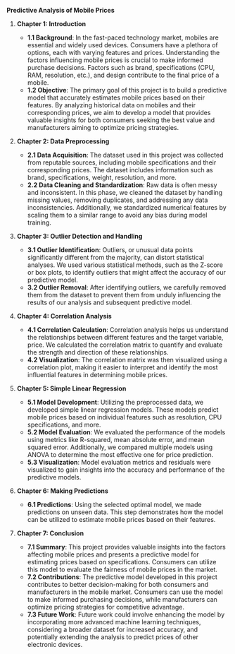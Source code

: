 **Predictive Analysis of Mobile Prices**

1. **Chapter 1: Introduction**  
   - **1.1 Background**: In the fast-paced technology market, mobiles are essential and widely used devices. Consumers have a plethora of options, each with varying features and prices. Understanding the factors influencing mobile prices is crucial to make informed purchase decisions. Factors such as brand, specifications (CPU, RAM, resolution, etc.), and design contribute to the final price of a mobile.  
   - **1.2 Objective**: The primary goal of this project is to build a predictive model that accurately estimates mobile prices based on their features. By analyzing historical data on mobiles and their corresponding prices, we aim to develop a model that provides valuable insights for both consumers seeking the best value and manufacturers aiming to optimize pricing strategies.

2. **Chapter 2: Data Preprocessing**  
   - **2.1 Data Acquisition**: The dataset used in this project was collected from reputable sources, including mobile specifications and their corresponding prices. The dataset includes information such as brand, specifications, weight, resolution, and more.  
   - **2.2 Data Cleaning and Standardization**: Raw data is often messy and inconsistent. In this phase, we cleaned the dataset by handling missing values, removing duplicates, and addressing any data inconsistencies. Additionally, we standardized numerical features by scaling them to a similar range to avoid any bias during model training.

3. **Chapter 3: Outlier Detection and Handling**  
   - **3.1 Outlier Identification**: Outliers, or unusual data points significantly different from the majority, can distort statistical analyses. We used various statistical methods, such as the Z-score or box plots, to identify outliers that might affect the accuracy of our predictive model.  
   - **3.2 Outlier Removal**: After identifying outliers, we carefully removed them from the dataset to prevent them from unduly influencing the results of our analysis and subsequent predictive model.

4. **Chapter 4: Correlation Analysis**  
   - **4.1 Correlation Calculation**: Correlation analysis helps us understand the relationships between different features and the target variable, price. We calculated the correlation matrix to quantify and evaluate the strength and direction of these relationships.  
   - **4.2 Visualization**: The correlation matrix was then visualized using a correlation plot, making it easier to interpret and identify the most influential features in determining mobile prices.

5. **Chapter 5: Simple Linear Regression**  
   - **5.1 Model Development**: Utilizing the preprocessed data, we developed simple linear regression models. These models predict mobile prices based on individual features such as resolution, CPU specifications, and more.  
   - **5.2 Model Evaluation**: We evaluated the performance of the models using metrics like R-squared, mean absolute error, and mean squared error. Additionally, we compared multiple models using ANOVA to determine the most effective one for price prediction.  
   - **5.3 Visualization**: Model evaluation metrics and residuals were visualized to gain insights into the accuracy and performance of the predictive models.

6. **Chapter 6: Making Predictions**  
   - **6.1 Predictions**: Using the selected optimal model, we made predictions on unseen data. This step demonstrates how the model can be utilized to estimate mobile prices based on their features.

7. **Chapter 7: Conclusion**  
   - **7.1 Summary**: This project provides valuable insights into the factors affecting mobile prices and presents a predictive model for estimating prices based on specifications. Consumers can utilize this model to evaluate the fairness of mobile prices in the market.  
   - **7.2 Contributions**: The predictive model developed in this project contributes to better decision-making for both consumers and manufacturers in the mobile market. Consumers can use the model to make informed purchasing decisions, while manufacturers can optimize pricing strategies for competitive advantage.  
   - **7.3 Future Work**: Future work could involve enhancing the model by incorporating more advanced machine learning techniques, considering a broader dataset for increased accuracy, and potentially extending the analysis to predict prices of other electronic devices.
